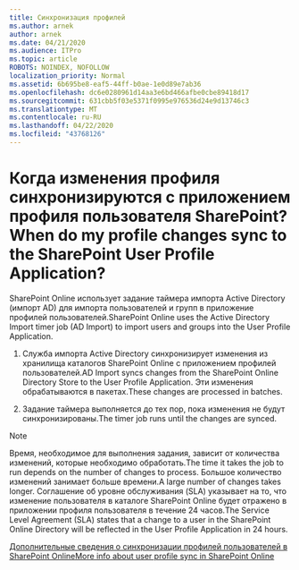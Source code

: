 ```yaml
---
title: Синхронизация профилей
ms.author: arnek
author: arnek
ms.date: 04/21/2020
ms.audience: ITPro
ms.topic: article
ROBOTS: NOINDEX, NOFOLLOW
localization_priority: Normal
ms.assetid: 6b695be8-eaf5-44ff-b0ae-1e0d89e7ab36
ms.openlocfilehash: dc6e0280961d14aa3e6bd466afbe0cbe89418d17
ms.sourcegitcommit: 631cbb5f03e5371f0995e976536d24e9d13746c3
ms.translationtype: MT
ms.contentlocale: ru-RU
ms.lasthandoff: 04/22/2020
ms.locfileid: "43768126"
---
```

# <a name="when-do-my-profile-changes-sync-to-the-sharepoint-user-profile-application"></a><span data-ttu-id="a7813-102">Когда изменения профиля синхронизируются с приложением профиля пользователя SharePoint?</span><span class="sxs-lookup"><span data-stu-id="a7813-102">When do my profile changes sync to the SharePoint User Profile Application?</span></span>

<span data-ttu-id="a7813-103">SharePoint Online использует задание таймера импорта Active Directory (импорт AD) для импорта пользователей и групп в приложение профилей пользователей.</span><span class="sxs-lookup"><span data-stu-id="a7813-103">SharePoint Online uses the Active Directory Import timer job (AD Import) to import users and groups into the User Profile Application.</span></span> 
  
1. <span data-ttu-id="a7813-104">Служба импорта Active Directory синхронизирует изменения из хранилища каталогов SharePoint Online с приложением профилей пользователей.</span><span class="sxs-lookup"><span data-stu-id="a7813-104">AD Import syncs changes from the SharePoint Online Directory Store to the User Profile Application.</span></span> <span data-ttu-id="a7813-105">Эти изменения обрабатываются в пакетах.</span><span class="sxs-lookup"><span data-stu-id="a7813-105">These changes are processed in batches.</span></span>
    
2. <span data-ttu-id="a7813-106">Задание таймера выполняется до тех пор, пока изменения не будут синхронизированы.</span><span class="sxs-lookup"><span data-stu-id="a7813-106">The timer job runs until the changes are synced.</span></span>
    
> [!NOTE]
> <span data-ttu-id="a7813-107">Время, необходимое для выполнения задания, зависит от количества изменений, которые необходимо обработать.</span><span class="sxs-lookup"><span data-stu-id="a7813-107">The time it takes the job to run depends on the number of changes to process.</span></span> <span data-ttu-id="a7813-108">Большое количество изменений занимает больше времени.</span><span class="sxs-lookup"><span data-stu-id="a7813-108">A large number of changes takes longer.</span></span> <span data-ttu-id="a7813-109">Соглашение об уровне обслуживания (SLA) указывает на то, что изменение пользователя в каталоге SharePoint Online будет отражено в приложении профиля пользователя в течение 24 часов.</span><span class="sxs-lookup"><span data-stu-id="a7813-109">The Service Level Agreement (SLA) states that a change to a user in the SharePoint Online Directory will be reflected in the User Profile Application in 24 hours.</span></span> 
  
[<span data-ttu-id="a7813-110">Дополнительные сведения о синхронизации профилей пользователей в SharePoint Online</span><span class="sxs-lookup"><span data-stu-id="a7813-110">More info about user profile sync in SharePoint Online</span></span>](https://go.microsoft.com/fwlink/?linkid=875671)
  

